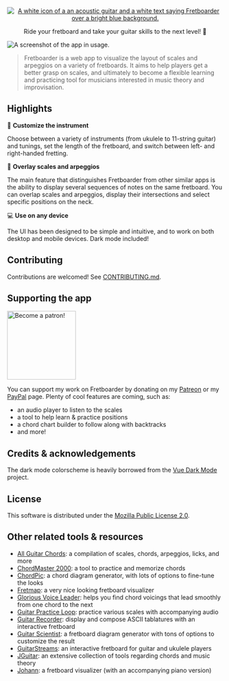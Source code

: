 <p>&nbsp;</p>
<p align="center">
	<a href="https://fretboarder.app">
		<img src="./docs/banner.png" alt="A white icon of a an acoustic guitar and a white text saying Fretboarder over a bright blue background.">
	</a>
</p>

<p align="center">Ride your fretboard and take your guitar skills to the next level! 🤘</p>

<img src="https://raw.githubusercontent.com/cheap-glitch/fretboarder/develop/docs/screenshot.png" alt="A screenshot of the app in usage.">

> Fretboarder is a web app to visualize  the layout of scales and arpeggios on a
> variety of fretboards. It  aims to help players get a  better grasp on scales,
> and ultimately to become a flexible learning and practicing tool for musicians
> interested in music theory and improvisation.


## Highlights

🎸 **Customize the instrument**

Choose between a  variety of instruments (from ukulele to  11-string guitar) and
tunings,  set  the  length  of  the fretboard,  and  switch  between  left-  and
right-handed fretting.

🍰 **Overlay scales and arpeggios**

The main feature  that distinguishes Fretboarder from other similar  apps is the
ability to  display several sequences  of notes on  the same fretboard.  You can
overlap scales  and arpeggios, display  their intersections and  select specific
positions on the neck.

💻 **Use on any device**

The UI has been designed to be simple and intuitive, and to work on both desktop
and mobile devices. Dark mode included!


## Contributing

Contributions are welcomed! See [CONTRIBUTING.md](CONTRIBUTING.md).


## Supporting the app

<p><a href="https://www.patreon.com/cheap_glitch"><img src="https://c5.patreon.com/external/logo/become_a_patron_button@2x.png" width="160" alt="Become a patron!"></a></p>

You can support my work on Fretboarder by donating on my [Patreon](https://www.patreon.com/cheap_glitch)
or my [PayPal](https://paypal.me/CheapGlitch) page. Plenty of cool features are coming, such as:
  * an audio player to listen to the scales
  * a tool to help learn & practice positions
  * a chord chart builder to follow along with backtracks
  * and more!


## Credits & acknowledgements

The dark mode colorscheme is heavily borrowed from the [Vue Dark Mode](https://www.growthbunker.dev/vuedarkmode) project.


## License

This software is distributed under the [Mozilla Public License 2.0](https://www.mozilla.org/en-US/MPL/2.0).


## Other related tools & resources

  * [All Guitar Chords](http://www.all-guitar-chords.com): a compilation of scales, chords, arpeggios, licks, and more
  * [ChordMaster 2000](http://chordmaster.tardate.com): a tool to practice and memorize chords
  * [ChordPic](https://chordpic.com): a chord diagram generator, with lots of options to fine-tune the looks
  * [Fretmap](https://fretmap.app): a very nice looking fretboard visualizer
  * [Glorious Voice Leader](https://www.gloriousvoiceleader.com): helps you find chord voicings that lead smoothly from one chord to the next
  * [Guitar Practice Loop](https://www.guitarpracticeloops.com): practice various scales with accompanying audio
  * [Guitar Recorder](https://1j01.github.io/guitar): display and compose ASCII tablatures with an interactive fretboard
  * [Guitar Scientist](https://www.guitarscientist.com/generator): a fretboard diagram generator with tons of options to customize the result
  * [GuitarStreams](https://guitarstreams.com/tool/fretboard): an interactive fretboard for guitar and ukulele players
  * [JGuitar](https://jguitar.com): an extensive collection of tools regarding chords and music theory
  * [Johann](https://scribbletune.github.io/johann/#/guitar): a fretboard visualizer (with an accompanying piano version)
